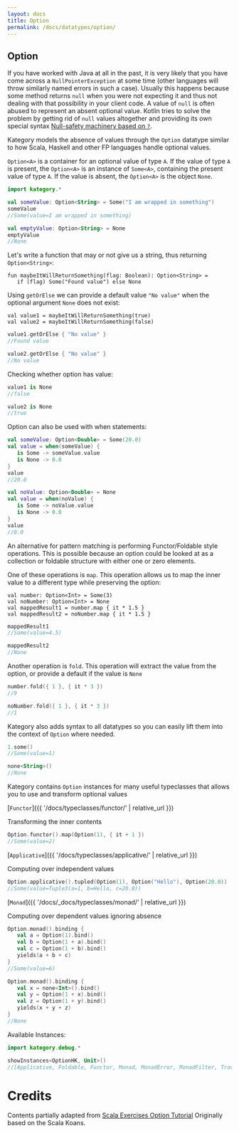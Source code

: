 ```yaml
---
layout: docs
title: Option
permalink: /docs/datatypes/option/
---
```


## Option

If you have worked with Java at all in the past, it is very likely that you have come across a `NullPointerException` at some time (other languages will throw similarly named errors in such a case). Usually this happens because some method returns `null` when you were not expecting it and thus not dealing with that possibility in your client code. A value of `null` is often abused to represent an absent optional value.
Kotlin tries to solve the problem by getting rid of `null` values altogether and providing its own special syntax [Null-safety machinery based on `?`](https://kotlinlang.org/docs/reference/null-safety.html).

Kategory models the absence of values through the `Option` datatype similar to how Scala, Haskell and other FP languages handle optional values.

`Option<A>` is a container for an optional value of type `A`. If the value of type `A` is present, the `Option<A>` is an instance of `Some<A>`, containing the present value of type `A`. If the value is absent, the `Option<A>` is the object `None`.



```kotlin
import kategory.*

val someValue: Option<String> = Some("I am wrapped in something")
someValue
//Some(value=I am wrapped in something)
```

```kotlin
val emptyValue: Option<String> = None
emptyValue
//None
```

Let's write a function that may or not give us a string, thus returning `Option<String>`:

```kotlin:ank:silent
fun maybeItWillReturnSomething(flag: Boolean): Option<String> =
   if (flag) Some("Found value") else None
```

Using `getOrElse` we can provide a default value `"No value"` when the optional argument `None` does not exist:

```kotlin:ank:silent
val value1 = maybeItWillReturnSomething(true)
val value2 = maybeItWillReturnSomething(false)
```

```kotlin
value1.getOrElse { "No value" }
//Found value
```

```kotlin
value2.getOrElse { "No value" }
//No value
```

Checking whether option has value:

```kotlin
value1 is None
//false
```

```kotlin
value2 is None
//true
```

Option can also be used with when statements:

```kotlin
val someValue: Option<Double> = Some(20.0)
val value = when(someValue) {
   is Some -> someValue.value
   is None -> 0.0
}
value
//20.0
```

```kotlin
val noValue: Option<Double> = None
val value = when(noValue) {
   is Some -> noValue.value
   is None -> 0.0
}
value
//0.0
```

An alternative for pattern matching is performing Functor/Foldable style operations. This is possible because an option could be looked at as a collection or foldable structure with either one or zero elements.

One of these operations is `map`. This operation allows us to map the inner value to a different type while preserving the option:

```kotlin:ank:silent
val number: Option<Int> = Some(3)
val noNumber: Option<Int> = None
val mappedResult1 = number.map { it * 1.5 }
val mappedResult2 = noNumber.map { it * 1.5 }
```

```kotlin
mappedResult1
//Some(value=4.5)
```

```kotlin
mappedResult2
//None
```

Another operation is `fold`. This operation will extract the value from the option, or provide a default if the value is `None`

```kotlin
number.fold({ 1 }, { it * 3 })
//9
```

```kotlin
noNumber.fold({ 1 }, { it * 3 })
//1
```

Kategory also adds syntax to all datatypes so you can easily lift them into the context of `Option` where needed.

```kotlin
1.some()
//Some(value=1)
```

```kotlin
none<String>()
//None
```

Kategory contains `Option` instances for many useful typeclasses that allows you to use and transform optional values

[`Functor`]({{ '/docs/typeclasses/functor/' | relative_url }})

Transforming the inner contents

```kotlin
Option.functor().map(Option(1), { it + 1 })
//Some(value=2)
```

[`Applicative`]({{ '/docs/typeclasses/applicative/' | relative_url }})

Computing over independent values

```kotlin
Option.applicative().tupled(Option(1), Option("Hello"), Option(20.0))
//Some(value=Tuple3(a=1, b=Hello, c=20.0))
```

[`Monad`]({{ '/docs/_docs/typeclasses/monad/' | relative_url }})

Computing over dependent values ignoring absence

```kotlin
Option.monad().binding {
   val a = Option(1).bind()
   val b = Option(1 + a).bind()
   val c = Option(1 + b).bind()
   yields(a + b + c)
}
//Some(value=6)
```

```kotlin
Option.monad().binding {
   val x = none<Int>().bind()
   val y = Option(1 + x).bind()
   val z = Option(1 + y).bind()
   yields(x + y + z)
}
//None
```

Available Instances:

```kotlin
import kategory.debug.*

showInstances<OptionHK, Unit>()
//[Applicative, Foldable, Functor, Monad, MonadError, MonadFilter, Traverse, TraverseFilter]
```

# Credits

Contents partially adapted from [Scala Exercises Option Tutorial](https://www.scala-exercises.org/std_lib/options)
Originally based on the Scala Koans.

